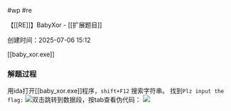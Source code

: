 
#wp #re

【[[RE]]】BabyXor - [[扩展题目]]

创建时间：2025-07-06 15:12

[[baby_xor.exe]]
### 解题过程
用ida打开[[baby_xor.exe]]程序，`shift+F12` 搜索字符串。
找到`Plz input the flag:`
![](https://cdn.jsdelivr.net/gh/wydyxhxs/images/pic/20250706151702010.png)双击跳转到数据段，按tab查看伪代码：
![](https://cdn.jsdelivr.net/gh/wydyxhxs/images/pic/20250706152006338.png)
